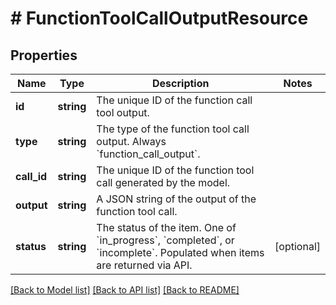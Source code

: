 # # FunctionToolCallOutputResource

## Properties

Name | Type | Description | Notes
------------ | ------------- | ------------- | -------------
**id** | **string** | The unique ID of the function call tool output. |
**type** | **string** | The type of the function tool call output. Always &#x60;function_call_output&#x60;. |
**call_id** | **string** | The unique ID of the function tool call generated by the model. |
**output** | **string** | A JSON string of the output of the function tool call. |
**status** | **string** | The status of the item. One of &#x60;in_progress&#x60;, &#x60;completed&#x60;, or &#x60;incomplete&#x60;. Populated when items are returned via API. | [optional]

[[Back to Model list]](../../README.md#models) [[Back to API list]](../../README.md#endpoints) [[Back to README]](../../README.md)
